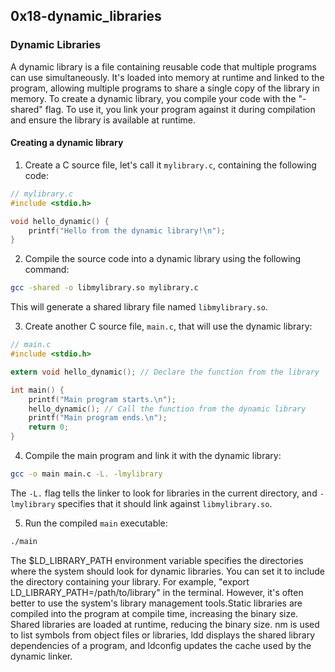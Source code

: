 ## 0x18-dynamic_libraries

### Dynamic Libraries

A dynamic library is a file containing reusable code that multiple programs can use simultaneously. It's loaded into memory at runtime and linked to the program, allowing multiple programs to share a single copy of the library in memory. To create a dynamic library, you compile your code with the "-shared" flag. To use it, you link your program against it during compilation and ensure the library is available at runtime.

#### Creating a dynamic library

1. Create a C source file, let's call it `mylibrary.c`, containing the following code:

```c
// mylibrary.c
#include <stdio.h>

void hello_dynamic() {
    printf("Hello from the dynamic library!\n");
}
```

2. Compile the source code into a dynamic library using the following command:

```bash
gcc -shared -o libmylibrary.so mylibrary.c
```

This will generate a shared library file named `libmylibrary.so`.

3. Create another C source file, `main.c`, that will use the dynamic library:

```c
// main.c
#include <stdio.h>

extern void hello_dynamic(); // Declare the function from the library

int main() {
    printf("Main program starts.\n");
    hello_dynamic(); // Call the function from the dynamic library
    printf("Main program ends.\n");
    return 0;
}
```

4. Compile the main program and link it with the dynamic library:

```bash
gcc -o main main.c -L. -lmylibrary
```

The `-L.` flag tells the linker to look for libraries in the current directory, and `-lmylibrary` specifies that it should link against `libmylibrary.so`.

5. Run the compiled `main` executable:

```bash
./main
```
The $LD_LIBRARY_PATH environment variable specifies the directories where the system should look for dynamic libraries. You can set it to include the directory containing your library. For example, "export LD_LIBRARY_PATH=/path/to/library" in the terminal. However, it's often better to use the system's library management tools.Static libraries are compiled into the program at compile time, increasing the binary size. Shared libraries are loaded at runtime, reducing the binary size. nm is used to list symbols from object files or libraries, ldd displays the shared library dependencies of a program, and ldconfig updates the cache used by the dynamic linker.